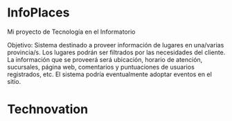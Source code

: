 # InfoPlaces
Mi proyecto de Tecnología en el Informatorio

Objetivo: Sistema destinado a proveer información de lugares en una/varias provincia/s. Los lugares podrán ser filtrados por las necesidades del cliente. La información que se proveerá será ubicación, horario de atención, sucursales, página web, comentarios y puntuaciones de usuarios registrados, etc. El sistema podría eventualmente adoptar eventos en el sitio.


# Technovation
